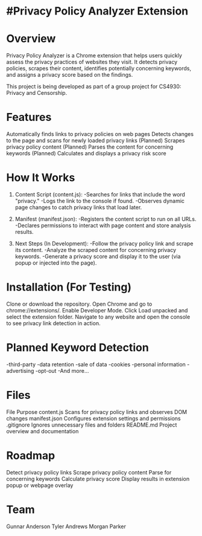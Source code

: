 #Privacy Policy Analyzer Extension
=================================


Overview
============
Privacy Policy Analyzer is a Chrome extension that helps users quickly assess the privacy practices of websites they visit. It detects privacy policies, scrapes their content, identifies potentially concerning keywords, and assigns a privacy score based on the findings.

This project is being developed as part of a group project for CS4930: Privacy and Censorship.

Features
==================
Automatically finds links to privacy policies on web pages
Detects changes to the page and scans for newly loaded privacy links
(Planned) Scrapes privacy policy content
(Planned) Parses the content for concerning keywords
(Planned) Calculates and displays a privacy risk score

How It Works
================
1. Content Script (content.js):
-Searches for links that include the word "privacy."
-Logs the link to the console if found.
-Observes dynamic page changes to catch privacy links that load later.

2. Manifest (manifest.json):
-Registers the content script to run on all URLs.
-Declares permissions to interact with page content and store analysis results.

3. Next Steps (In Development):
-Follow the privacy policy link and scrape its content.
-Analyze the scraped content for concerning privacy keywords.
-Generate a privacy score and display it to the user (via popup or injected into the page).

Installation (For Testing)
===========================
Clone or download the repository.
Open Chrome and go to chrome://extensions/.
Enable Developer Mode.
Click Load unpacked and select the extension folder.
Navigate to any website and open the console to see privacy link detection in action.

Planned Keyword Detection
========================
-third-party
-data retention
-sale of data
-cookies
-personal information
-advertising
-opt-out
-And more...


Files
=========
File	        Purpose
content.js	    Scans for privacy policy links and observes DOM changes
manifest.json	Configures extension settings and permissions
.gitignore	    Ignores unnecessary files and folders
README.md	    Project overview and documentation

Roadmap
========
 Detect privacy policy links
 Scrape privacy policy content
 Parse for concerning keywords
 Calculate privacy score
 Display results in extension popup or webpage overlay


Team
=======
Gunnar Anderson
Tyler Andrews
Morgan Parker